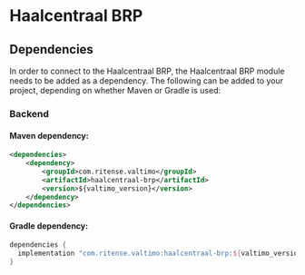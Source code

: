 # Haalcentraal BRP

## Dependencies

In order to connect to the Haalcentraal BRP, the Haalcentraal BRP module needs to be added as a dependency. The
following can be added to your project, depending on whether Maven or Gradle is used:

### Backend

#### Maven dependency:
```xml
<dependencies>
    <dependency>
        <groupId>com.ritense.valtimo</groupId>
        <artifactId>haalcentraal-brp</artifactId>
        <version>${valtimo_version}</version>
    </dependency>
</dependencies>
```

#### Gradle dependency:
```groovy
dependencies {
  implementation "com.ritense.valtimo:haalcentraal-brp:${valtimo_version}"
}
```
